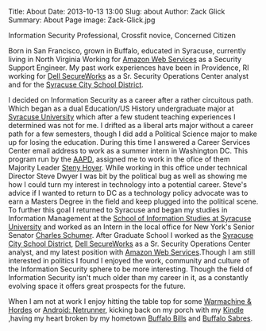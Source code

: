 Title: About
Date: 2013-10-13 13:00
Slug: about 
Author: Zack Glick
Summary: About Page
image: Zack-Glick.jpg

<p class="lead">Information Security Professional,  Crossfit novice, Concerned Citizen</p>

<p>Born in San Francisco, grown in Buffalo, educated in Syracuse, currently living in North Virginia Working for <a href="http://aws.amazon.com">Amazon Web Services</a> as a Security Support Engineer.  My past work experiences have been in Providence, RI working for <a href="http://www.secureworks.com/">Dell SecureWorks</a> as a Sr. Security Operations Center analyst and for the <a href="http://www.syracusecityschools.com/">Syracuse City School District</a>. 

<p>I decided on Information Security as a career after a rather circuitous path.  Which began as a dual Education/US History undergraduate major at <a href="http://sry.edu">Syracuse University</a> which after a few student teaching experiences I determined was not for me.  I drifted as a liberal arts major without a career path for a few semesters, though I did add a Political Science major to make up for losing the education. During this time I answered a Career Services Center email address to work as a summer intern in Washington DC.  This program run by the <a href="http://www.aapd.com">AAPD</a>, assigned me to work in the ofice of them Majority Leader <a href="http://hoyer.house.gov/">Steny Hoyer</a>.  While working in this office under technical Director Steve Dwyer I was bit by the political bug as well as showing me how I could turn my interest in technology into a potential career.  Steve's advice if I wanted to return to DC as a technology policy advocate was to earn a Masters Degree in the field and keep plugged into the political scene.  To further this goal I returned to Syracuse and began my studies in Information Management at the <a href="http://ischool.syr.edu/">School of Information Studies at Syracuse University</a> and worked as an Intern in the local office for New York's Senior Senator <a href="http://www.schumer.senate.gov/">Charles Schumer</a>.  After Graduate School I worked as the <a href="http://www.syracusecityschools.com/">Syracuse City School District</a>, <a href="http://www.secureworks.com/">Dell SecureWorks</a> as a Sr. Security Operations Center analyst, and my latest position with <a href="http://aws.amazon.com">Amazon Web Services</a>.Though I am still interested in politics I found I enjoyed the work, community and culture of the Information Security sphere to be more interesting.  Though the field of Information Security isn't much older than my career in it, as a constantly evolving space it offers great prospects for the future. </p>

<p>When I am not at work I enjoy hitting the table top for some <a href="http://privateerpress.com/">Warmachine & Hordes</a> or <a href="http://www.fantasyflightgames.com/edge_minisite.asp?eidm=207&enmi=Android:%20Netrunner%20The%20Card%20Game">Android: Netrunner</a>, kicking back on my porch with my <a href="http://www.amazon.com/gp/product/B0051QVESA">Kindle</a>
,having my heart broken by my hometown <a href="http://buffalobills.com/">Buffalo Bills</a> and <a href="http://sabres.nhl.com/">Buffalo Sabres</a>.</p>
